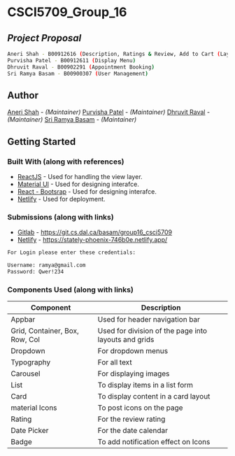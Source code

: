 # CSCI5709_Group_16
## _Project Proposal_

```sh
Aneri Shah - B00912616 (Description, Ratings & Review, Add to Cart (Layout Design))
Purvisha Patel - B00912611 (Display Menu)
Dhruvit Raval - B00902291 (Appointment Booking)
Sri Ramya Basam - B00900307 (User Management)
```

## Author
[Aneri Shah](an235252@dal.ca) - *(Maintainer)*
[Purvisha Patel](pr542178@dal.ca) - *(Maintainer)*
[Dhruvit Raval](dh343307@dal.ca) - *(Maintainer)*
[Sri Ramya Basam](sr881461@dal.ca) - *(Maintainer)*

## Getting Started

### Built With (along with references)

* [ReactJS](https://reactjs.org/) - Used for handling the view layer.
* [Material UI](https://mui.com/) - Used for designing interafce.
* [React - Bootsrap](https://react-bootstrap.netlify.app/) - Used for designing interafce.
* [Netlify](https://www.netlify.com/) - Used for deployment.

### Submissions (along with links)
* [Gitlab]() - https://git.cs.dal.ca/basam/group16_csci5709
* [Netlify]() - https://stately-phoenix-746b0e.netlify.app/ 

```sh
For Login please enter these credentials:

Username: ramya@gmail.com
Password: Qwer!234
```

### Components Used (along with links)
| Component | Description |
| ------ | ------ |
| Appbar | Used for header navigation bar |
| Grid, Container, Box, Row, Col | Used for division of the page into layouts and grids |
| Dropdown | For dropdown menus |
| Typography | For all text |
| Carousel | For displaying images |
| List | To display items in a list form |
| Card | To display content in a card layout |
| material Icons | To post icons on the page |
| Rating | For the review rating  |
| Date Picker | For the date calendar |
| Badge | To add notification effect on Icons |